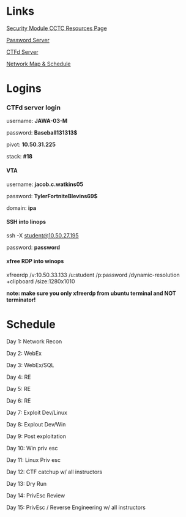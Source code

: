 # Links

[Security Module CCTC Resources Page](https://sec.cybbh.io/public/security/latest/index.html)

[Password Server](http://10.50.21.144/classinfo.html)

[CTFd Server](http://10.50.22.9:8000/)

[Network Map & Schedule](http://10.50.34.125/uploads/)

# Logins
### CTFd server login
username: **JAWA-03-M**

password: **Baseball131313$**

pivot:    **10.50.31.225**

stack:    **#18**

#### VTA 
username: **jacob.c.watkins05**

password: **TylerFortniteBlevins69$**

domain:   **ipa**

#### SSH into linops

ssh -X student@10.50.27.195

password: **password**

#### xfree RDP into winops

xfreerdp /v:10.50.33.133 /u:student /p:password /dynamic-resolution +clipboard /size:1280x1010

**note: make sure you only xfreerdp from ubuntu terminal and NOT terminator!**

# Schedule

Day 1: Network Recon

Day 2: WebEx

Day 3: WebEx/SQL

Day 4: RE

Day 5: RE

Day 6: RE

Day 7: Exploit Dev/Linux

Day 8: Explout Dev/Win

Day 9: Post exploitation

Day 10: Win priv esc

Day 11: Linux Priv esc

Day 12: CTF catchup w/ all instructors

Day 13: Dry Run

Day 14: PrivEsc Review

Day 15: PrivEsc / Reverse Engineering w/ all instructors


